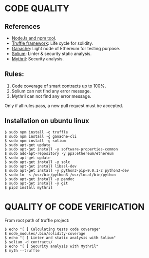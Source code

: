 # CODE QUALITY

## References

* [NodeJs and npm tool](https://nodejs.org/es/download/package-manager/). 
* [Truffle framework](http://truffleframework.com/): Life cycle for solidity.
* [Ganache](http://truffleframework.com/ganache/): Light node of Ethereum for testing purpose.
* [Solium](https://github.com/duaraghav8/Solium): Linter & security static analysis.
* [Mythril](https://github.com/ConsenSys/mythril/wiki): Security analysis.

## Rules:

1. Code coverage of smart contracts up to 100%.
2. Solium can not find any error message.
3. Mythril can not find any error message.

Only if all rules pass, a new pull request must be accepted.

## Installation on ubuntu linux

```
$ sudo npm install -g truffle
$ sudo npm install -g ganache-cli
$ sudo npm install -g solium
$ sudo apt-get update
$ sudo apt-get install -y software-properties-common
$ sudo add-apt-repository -y ppa:ethereum/ethereum
$ sudo apt-get update
$ sudo apt-get install -y solc
$ sudo apt-get install libssl-dev
$ sudo apt-get install -y python3-pip=9.0.1-2 python3-dev
$ sudo ln -s /usr/bin/python3 /usr/local/bin/python
$ sudo apt-get install -y pandoc
$ sudo apt-get install -y git
$ pip3 install mythril
```

# QUALITY OF CODE VERIFICATION

From root path of truffle project:

```
$ echo "[ ] Calculating tests code coverage"
$ node_modules/.bin/solidity-coverage
$ echo "[ ] Linter and static analysis with Solium"
$ solium -d contracts/
$ echo "[ ] Security analysis with Mythril"
$ myth --truffle
```
